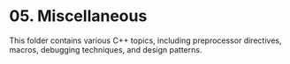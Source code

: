 # 05. Miscellaneous

This folder contains various C++ topics, including preprocessor directives, macros, debugging techniques, and design patterns.
